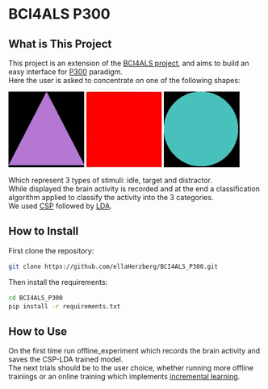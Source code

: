 # BCI4ALS P300
## What is This Project
This project is an extension of the [BCI4ALS project](https://github.com/evyatarluv/bci4als), and aims to build an easy interface for [P300](https://en.wikipedia.org/wiki/P300_(neuroscience)) paradigm.  
Here the user is asked to concentrate on one of the following shapes:

<p float="left">
  <img src="./scripts/experiments/images/purple_triangle.png" width="150" height="150" />
  <img src="./scripts/experiments/images/red_square.jpg" width="150" height="150" /> 
  <img src="./scripts/experiments/images/blue_circle.png" width="150" height="150" />
</p>

Which represent 3 types of stimuli: idle, target and distractor.  
While displayed the brain activity is recorded and at the end a classification algorithm applied to classify the activity into the 3 categories.  
We used [CSP](https://en.wikipedia.org/wiki/Common_spatial_pattern) followed by [LDA](https://en.wikipedia.org/wiki/Linear_discriminant_analysis).  

## How to Install
First clone the repository:
 ```sh
 git clone https://github.com/ellaHerzberg/BCI4ALS_P300.git
 ```
 Then install the requirements:
  ```sh
 cd BCI4ALS_P300
pip install -r requirements.txt
 ```
 
 ## How to Use
 On the first time run offline_experiment which records the brain activity and saves the CSP-LDA trained model.  
 The next trials should be to the user choice, whether running more offline trainings or an online training which implements [incremental learning](https://en.wikipedia.org/wiki/Incremental_learning).
 
 
